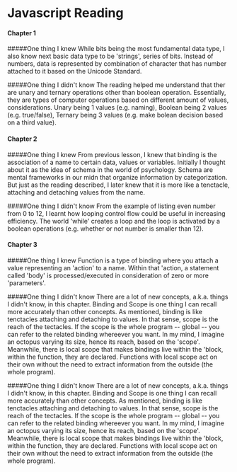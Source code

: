 # Javascript Reading

#### Chapter 1
#####One thing I knew
While bits being the most fundamental data type, I also know next basic data type to be 'strings', series of bits. Instead of numbers, data is represented by combination of character that has number attached to it based on the Unicode Standard.
 
#####One thing I didn't know
The reading helped me understand that ther are unary and ternary operations other than boolean operation. Essentially, they are types of computer operations based on different amount of values, considerations. Unary being 1 values (e.g. naming), Boolean being 2 values (e.g. true/false), Ternary being 3 values (e.g. make bolean decision based on a third value). 

#### Chapter 2
#####One thing I knew
From previous lesson, I knew that binding is the association of a name to certain data, values or variables. Initially I thought about it as the idea of schema in the world of psychology. Schema are mental frameworks in our midn that organize information by categorization. But just as the reading described, I later knew that it is more like a tenctacle, attaching and detaching values from the name.
  
#####One thing I didn't know
From the example of listing even number from 0 to 12, I learnt how looping control flow could be useful in increasing efficiency. The world 'while' creates a loop and the loop is activated by a boolean operations (e.g. whether or not number is smaller than 12).

#### Chapter 3
#####One thing I knew
Function is a type of binding where you attach a value representing an 'action' to a name. Within that 'action, a statement called 'body' is processed/executed in consideration of zero or more 'parameters'. 

#####One thing I didn't know
There are a lot of new concepts, a.k.a. things I didn't know, in this chapter. Binding and Scope is one thing I can recall more accurately than other concepts. As mentioned, binding is like tenctacles attaching and detaching to values. In that sense, scope is the reach of the tectacles. If the scope is the whole program -- global -- you can refer to the related binding whereever you want. In my mind, I imagine an octopus varying its size, hence its reach, based on the 'scope'. Meanwhile, there is local scope that makes bindings live within the 'block, within the function, they are declared. Functions with local scope act on their own without the need to extract information from the outside (the whole program). 

#####One thing I didn't know
There are a lot of new concepts, a.k.a. things I didn't know, in this chapter. Binding and Scope is one thing I can recall more accurately than other concepts. As mentioned, binding is like tenctacles attaching and detaching to values. In that sense, scope is the reach of the tectacles. If the scope is the whole program -- global -- you can refer to the related binding whereever you want. In my mind, I imagine an octopus varying its size, hence its reach, based on the 'scope'. Meanwhile, there is local scope that makes bindings live within the 'block, within the function, they are declared. Functions with local scope act on their own without the need to extract information from the outside (the whole program). 

